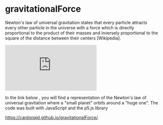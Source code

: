 # gravitationalForce

Newton's law of universal gravitation states that every particle attracts every other particle in the universe with a force which is directly proportional to the product of their masses and inversely proportional to the square of the distance between their centers [Wikipedia].

![equation](http://latex.codecogs.com/gif.latex?F%20%3DG%5Ccdot%5Cfrac%7Bm_2%20%5Ccdot%20m_1%7D%7Br%5E%7B2%7D%7D)

In the link below , you will find a representation of the Newton's law of universal gravitation where a "small planet" orbits around a "huge one". The code was built with JavaScript and the p5.js library 

https://cardonajd.github.io/gravitationalForce/.
